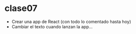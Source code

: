 # clase07

* Crear una app de React (con todo lo comentado hasta hoy)
* Cambiar el texto cuando lanzan la app...